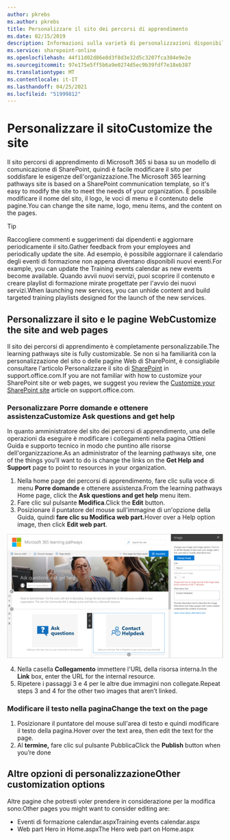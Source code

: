 ```yaml
---
author: pkrebs
ms.author: pkrebs
title: Personalizzare il sito dei percorsi di apprendimento
ms.date: 02/15/2019
description: Informazioni sulla varietà di personalizzazioni disponibili con i percorsi di apprendimento di Microsoft 365
ms.service: sharepoint-online
ms.openlocfilehash: 44f11d02d86e8d3f8d3e32d5c3207fca384e9e2e
ms.sourcegitcommit: 97e175e5ff5b6a9e0274d5ec9b39fdf7e18eb387
ms.translationtype: MT
ms.contentlocale: it-IT
ms.lasthandoff: 04/25/2021
ms.locfileid: "51999812"
---
```

# <a name="customize-the-site"></a><span data-ttu-id="85d86-103">Personalizzare il sito</span><span class="sxs-lookup"><span data-stu-id="85d86-103">Customize the site</span></span>

<span data-ttu-id="85d86-104">Il sito percorsi di apprendimento di Microsoft 365 si basa su un modello di comunicazione di SharePoint, quindi è facile modificare il sito per soddisfare le esigenze dell'organizzazione.</span><span class="sxs-lookup"><span data-stu-id="85d86-104">The Microsoft 365 learning pathways site is based on a SharePoint communication template, so it's easy to modify the site to meet the needs of your organization.</span></span> <span data-ttu-id="85d86-105">È possibile modificare il nome del sito, il logo, le voci di menu e il contenuto delle pagine.</span><span class="sxs-lookup"><span data-stu-id="85d86-105">You can change the site name, logo, menu items, and the content on the pages.</span></span> 

> [!TIP]
> <span data-ttu-id="85d86-106">Raccogliere commenti e suggerimenti dai dipendenti e aggiornare periodicamente il sito.</span><span class="sxs-lookup"><span data-stu-id="85d86-106">Gather feedback from your employees and periodically update the site.</span></span> <span data-ttu-id="85d86-107">Ad esempio, è possibile aggiornare il calendario degli eventi di formazione non appena diventano disponibili nuovi eventi.</span><span class="sxs-lookup"><span data-stu-id="85d86-107">For example, you can update the Training events calendar as new events become available.</span></span> <span data-ttu-id="85d86-108">Quando avvii nuovi servizi, puoi scoprire il contenuto e creare playlist di formazione mirate progettate per l'avvio dei nuovi servizi.</span><span class="sxs-lookup"><span data-stu-id="85d86-108">When launching new services, you can unhide content and build targeted training playlists designed for the launch of the new services.</span></span> 

## <a name="customize-the-site-and-web-pages"></a><span data-ttu-id="85d86-109">Personalizzare il sito e le pagine Web</span><span class="sxs-lookup"><span data-stu-id="85d86-109">Customize the site and web pages</span></span>

<span data-ttu-id="85d86-110">Il sito dei percorsi di apprendimento è completamente personalizzabile.</span><span class="sxs-lookup"><span data-stu-id="85d86-110">The learning pathways site is fully customizable.</span></span> <span data-ttu-id="85d86-111">Se non si ha familiarità con la personalizzazione del sito o delle pagine Web di SharePoint, è consigliabile consultare l'articolo Personalizzare il sito di [SharePoint](https://support.office.com/article/customize-your-sharepoint-site-320b43e5-b047-4fda-8381-f61e8ac7f59b) in support.office.com.</span><span class="sxs-lookup"><span data-stu-id="85d86-111">If you are not familiar with how to customize your SharePoint site or web pages, we suggest you review the [Customize your SharePoint site](https://support.office.com/article/customize-your-sharepoint-site-320b43e5-b047-4fda-8381-f61e8ac7f59b) article on support.office.com.</span></span> 

### <a name="customize-ask-questions-and-get-help"></a><span data-ttu-id="85d86-112">Personalizzare Porre domande e ottenere assistenza</span><span class="sxs-lookup"><span data-stu-id="85d86-112">Customize Ask questions and get help</span></span>

<span data-ttu-id="85d86-113">In quanto amministratore del sito dei percorsi di apprendimento, una delle operazioni da  eseguire è modificare i collegamenti nella pagina Ottieni Guida e supporto tecnico in modo che puntino alle risorse dell'organizzazione.</span><span class="sxs-lookup"><span data-stu-id="85d86-113">As an administrator of the learning pathways site, one of the things you’ll want to do is change the links on the **Get Help and Support** page to point to resources in your organization.</span></span> 

1.  <span data-ttu-id="85d86-114">Nella home page dei percorsi di apprendimento, fare clic sulla voce di menu **Porre domande** e ottenere assistenza.</span><span class="sxs-lookup"><span data-stu-id="85d86-114">From the learning pathways Home page, click the **Ask questions and get help** menu item.</span></span>
2.  <span data-ttu-id="85d86-115">Fare clic sul pulsante **Modifica**.</span><span class="sxs-lookup"><span data-stu-id="85d86-115">Click the **Edit** button.</span></span>
3.  <span data-ttu-id="85d86-116">Posizionare il puntatore del mouse sull'immagine di un'opzione della Guida, quindi **fare clic su Modifica web part.**</span><span class="sxs-lookup"><span data-stu-id="85d86-116">Hover over a Help option image, then click **Edit web part**.</span></span>

![cg-edithelp.png](media/cg-edithelp.png)

4.  <span data-ttu-id="85d86-118">Nella casella **Collegamento** immettere l'URL della risorsa interna.</span><span class="sxs-lookup"><span data-stu-id="85d86-118">In the **Link** box, enter the URL for the internal resource.</span></span> 
5.  <span data-ttu-id="85d86-119">Ripetere i passaggi 3 e 4 per le altre due immagini non collegate.</span><span class="sxs-lookup"><span data-stu-id="85d86-119">Repeat steps 3 and 4 for the other two images that aren’t linked.</span></span>

### <a name="change-the-text-on-the-page"></a><span data-ttu-id="85d86-120">Modificare il testo nella pagina</span><span class="sxs-lookup"><span data-stu-id="85d86-120">Change the text on the page</span></span>

1. <span data-ttu-id="85d86-121">Posizionare il puntatore del mouse sull'area di testo e quindi modificare il testo della pagina.</span><span class="sxs-lookup"><span data-stu-id="85d86-121">Hover over the text area, then edit the text for the page.</span></span> 
2. <span data-ttu-id="85d86-122">Al **termine,** fare clic sul pulsante Pubblica</span><span class="sxs-lookup"><span data-stu-id="85d86-122">Click the **Publish** button when you’re done</span></span>

## <a name="other-customization-options"></a><span data-ttu-id="85d86-123">Altre opzioni di personalizzazione</span><span class="sxs-lookup"><span data-stu-id="85d86-123">Other customization options</span></span>
<span data-ttu-id="85d86-124">Altre pagine che potresti voler prendere in considerazione per la modifica sono:</span><span class="sxs-lookup"><span data-stu-id="85d86-124">Other pages you might want to consider editing are:</span></span>

- <span data-ttu-id="85d86-125">Eventi di formazione calendar.aspx</span><span class="sxs-lookup"><span data-stu-id="85d86-125">Training events calendar.aspx</span></span>
- <span data-ttu-id="85d86-126">Web part Hero in Home.aspx</span><span class="sxs-lookup"><span data-stu-id="85d86-126">The Hero web part on Home.aspx</span></span>


